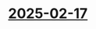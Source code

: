 # [2025-02-17](https://s3.amazonaws.com/writecomments.com/transcripts/5069ace1d7eec0a0075bd8c11b8d8d1b.csv)
